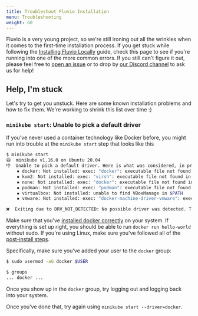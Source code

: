 ```yaml
---
title: Troubleshoot Fluvio Installation
menu: Troubleshooting
weight: 60
---
```


Fluvio is a very young project, so we're still ironing out all the wrinkles
when it comes to the first-time installation process. If you get stuck while
following the [Installing Fluvio Locally] guide, check this page to see if
you're running into one of the more common errors. If you still can't figure
it out, please feel free to [open an issue] or to drop by
[our Discord channel] to ask us for help!

[Installing Fluvio Locally]: ./fluvio-local.md
[open an issue]: https://github.com/infinyon/fluvio/issues/new
[our Discord channel]: https://discord.gg/Z6ebmmh

## Help, I'm stuck

Let's try to get you unstuck. Here are some known installation problems and
how to fix them. We're working to shrink this list over time :)

### `minikube start`: Unable to pick a default driver

If you've never used a container technology like Docker before, you might run
into trouble at the `minikube start` step that looks like this

```bash
$ minikube start
😄  minikube v1.16.0 on Ubuntu 20.04
👎  Unable to pick a default driver. Here is what was considered, in preference order:
    ▪ docker: Not installed: exec: "docker": executable file not found in $PATH
    ▪ kvm2: Not installed: exec: "virsh": executable file not found in $PATH
    ▪ none: Not installed: exec: "docker": executable file not found in $PATH
    ▪ podman: Not installed: exec: "podman": executable file not found in $PATH
    ▪ virtualbox: Not installed: unable to find VBoxManage in $PATH
    ▪ vmware: Not installed: exec: "docker-machine-driver-vmware": executable file not found in $PATH

❌  Exiting due to DRV_NOT_DETECTED: No possible driver was detected. Try specifying --driver, or see https://minikube.sigs.k8s.io/docs/start/
```

Make sure that you've [installed docker correctly] on your system. If everything
is set up right, you should be able to run `docker run hello-world` without sudo.
If you're using Linux, make sure you've followed all of the [post-install steps].

Specifically, make sure you've added your user to the `docker` group:

```bash
$ sudo usermod -aG docker $USER
```

```bash
$ groups
... docker ...
```

Once you show up in the `docker` group, try logging out and logging back into your system.

Once you've done that, try again using `minikube start --driver=docker`.

[installed docker correctly]: https://hub.docker.com/search?q=&type=edition&offering=community&sort=updated_at&order=desc
[post-install steps]: https://docs.docker.com/engine/install/linux-postinstall/
